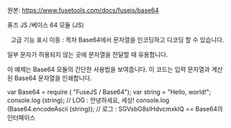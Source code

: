 원본: https://www.fusetools.com/docs/fusejs/base64

퓨즈 JS /베이스 64 모듈 (JS)

  고급 기능 표시
이동 :
목차
Base64에서 문자열을 인코딩하고 디코딩 할 수 있습니다.

일부 문자가 허용되지 않는 곳에 문자열을 전달할 때 유용합니다.

이 예제는 Base64 모듈의 간단한 사용법을 보여줍니다. 이 코드는 입력 문자열과 계산 된 Base64 문자열을 인쇄합니다.

var Base64 = require ( "FuseJS / Base64");
var string = "Hello, world!";
console.log (string); // LOG : 안녕하세요, 세상!
console.log (Base64.encodeAscii (string)); // 로그 : SGVsbG8sIHdvcmxkIQ ==
Base64의 인터페이스

